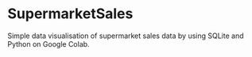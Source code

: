 # SupermarketSales
Simple data visualisation of supermarket sales data by using SQLite and Python on Google Colab.
